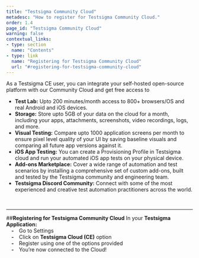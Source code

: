 ```yaml
---
title: "Testsigma Community Cloud"
metadesc: "How to register for Testsigma Community Cloud."
order: 1.4
page_id: "Testsigma Community Cloud"
warning: false
contextual_links:
- type: section
  name: "Contents"
- type: link
  name: "Registering for Testsigma Community Cloud"
  url: "#registering-for-testsigma-community-cloud"
---
```

As a Testsigma CE user, you can integrate your self-hosted open-source platform with our Community Cloud and get free access to
* **Test Lab:** Upto 200 minutes/month access to 800+ browsers/OS and real Android and iOS devices.
* **Storage:** Store upto 5GB of your data on the cloud for a month, including your apps, attachments, screenshots, video recordings, logs, and more. 
* **Visual Testing:** Compare upto 1000 application screens per month to ensure pixel level quality of your UI by saving baseline visuals and comparing all future app versions against it.
* **iOS App Testing:** You can create a Provisioning Profile in Testsigma cloud and run your automated iOS app tests on your physical device.
* **Add-ons Marketplace:** Cover a wide range of automation and test scenarios by installing a comprehensive set of custom add-ons, built and tested by the 
Testsigma community and engineering team.
* **Testsigma Discord Community:** Connect with some of the most experienced and creative test automation practitioners across the world.

&emsp;

---
##**Registering for Testsigma Community Cloud**
In your **Testsigma Application:**<br>
&emsp;**-**&emsp;Go to Settings<br>
&emsp;**-**&emsp;Click on **Testsigma Cloud (CE)** option <br>
&emsp;**-**&emsp;Register using one of the options provided <br>
&emsp;**-**&emsp;You’re now connected to the Cloud!

